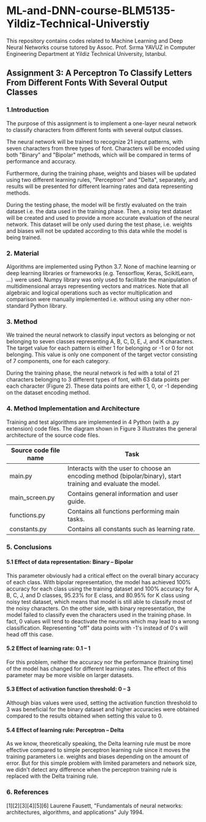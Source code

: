 # ML-and-DNN-course-BLM5135-Yildiz-Technical-Universtiy
This repository contains codes related to Machine Learning and Deep Neural Networks course tutored by Assoc. Prof. Sırma YAVUZ in Computer Engineering Department at Yildiz Technical University, Istanbul.

## Assignment 3: A Perceptron To Classify Letters From Different Fonts With Several Output Classes

### 1.Introduction

The purpose of this assignment is to implement a one-layer neural network to classify characters from different fonts with several output classes.

The neural network will be trained to recognize 21 input patterns, with seven characters from three types of font. Characters will be encoded using both &quot;Binary&quot; and &quot;Bipolar&quot; methods, which will be compared in terms of performance and accuracy.

Furthermore, during the training phase, weights and biases will be updated using two different learning rules, &quot;Perceptron&quot; and &quot;Delta&quot;, separately, and results will be presented for different learning rates and data representing methods.

During the testing phase, the model will be firstly evaluated on the train dataset i.e. the data used in the training phase. Then, a noisy test dataset will be created and used to provide a more accurate evaluation of the neural network. This dataset will be only used during the test phase, i.e. weights and biases will not be updated according to this data while the model is being trained.

### 2. Material

Algorithms are implemented using Python 3.7. None of machine learning or deep learning libraries or frameworks (e.g. Tensorflow, Keras, ScikitLearn, …) were used. Numpy library was only used to facilitate the manipulation of multidimensional arrays representing vectors and matrices. Note that all algebraic and logical operations such as vector multiplication and comparison were manually implemented i.e. without using any other non-standard Python library.

### 3. Method

We trained the neural network to classify input vectors as belonging or not belonging to seven classes representing A, B, C, D, E, J, and K characters. The target value for each pattern is either 1 for belonging or -1 or 0 for not belonging. This value is only one component of the target vector consisting of 7 components, one for each category.

During the training phase, the neural network is fed with a total of 21 characters belonging to 3 different types of font, with 63 data points per each character (Figure 2). These data points are either 1, 0, or -1 depending on the dataset encoding method.

### 4. Method Implementation and Architecture

Training and test algorithms are implemented in 4 Python (with a .py extension) code files. The diagram shown in Figure 3 illustrates the general architecture of the source code files.

| Source code file name | Task |
| --- | --- |
| main.py | Interacts with the user to choose an encoding method (bipolar/binary), start training and evaluate the model. |
| main\_screen.py | Contains general information and user guide. |
| functions.py | Contains all functions performing main tasks. |
| constants.py | Contains all constants such as learning rate. |

### 5. Conclusions
#### 5.1 Effect of data representation: Binary – Bipolar

This parameter obviously had a critical effect on the overall binary accuracy of each class. With bipolar representation, the model has achieved 100% accuracy for each class using the training dataset and 100% accuracy for A, B, C, J, and D classes, 95.23% for E class, and 80.95% for K class using noisy test dataset, which means that model is still able to classify most of the noisy characters. On the other side, with binary representation, the model failed to classify even the characters used in the training phase. In fact, 0 values will tend to deactivate the neurons which may lead to a wrong classification. Representing &quot;off&quot; data points with -1&#39;s instead of 0&#39;s will head off this case.

#### 5.2 Effect of learning rate: 0.1 – 1

For this problem, neither the accuracy nor the performance (training time) of the model has changed for different learning rates. The effect of this parameter may be more visible on larger datasets.

#### 5.3 Effect of activation function threshold: 0 – 3

Although bias values were used, setting the activation function threshold to 3 was beneficial for the binary dataset and higher accuracies were obtained compared to the results obtained when setting this value to 0.

#### 5.4 Effect of learning rule: Perceptron – Delta

As we know, theoretically speaking, the Delta learning rule must be more effective compared to simple perceptron learning rule since it moves the training parameters i.e. weights and biases depending on the amount of error. But for this simple problem with limited parameters and network size, we didn&#39;t detect any difference when the perceptron training rule is replaced with the Delta training rule.

### 6. References

[1][2][3][4][5][6] Laurene Fausett, &quot;Fundamentals of neural networks: architectures, algorithms, and applications&quot; July 1994.
